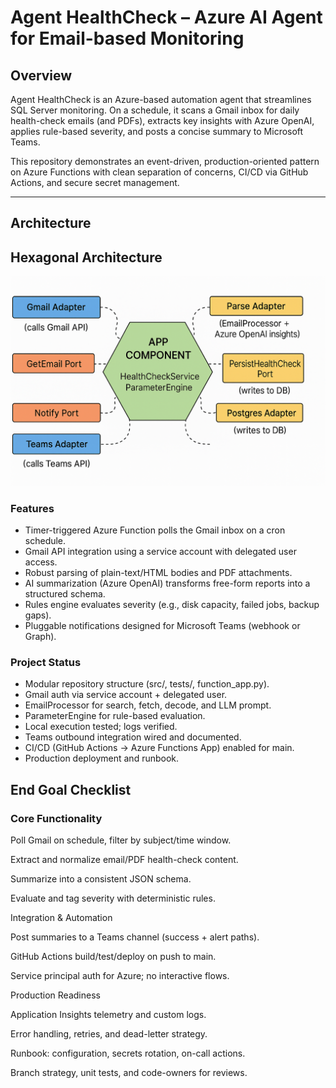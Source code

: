 # Agent HealthCheck – Azure AI Agent for Email-based Monitoring

## Overview
Agent HealthCheck is an Azure-based automation agent that streamlines SQL Server monitoring.
On a schedule, it scans a Gmail inbox for daily health-check emails (and PDFs), extracts key insights with Azure OpenAI, applies rule-based severity, and posts a concise summary to Microsoft Teams.

This repository demonstrates an event-driven, production-oriented pattern on Azure Functions with clean separation of concerns, CI/CD via GitHub Actions, and secure secret management.

---

## Architecture

## Hexagonal Architecture

![Hexagonal Architecture](docs/Architecture.png)


### Features

- Timer-triggered Azure Function polls the Gmail inbox on a cron schedule.
- Gmail API integration using a service account with delegated user access.
- Robust parsing of plain-text/HTML bodies and PDF attachments.
- AI summarization (Azure OpenAI) transforms free-form reports into a structured schema.
- Rules engine evaluates severity (e.g., disk capacity, failed jobs, backup gaps).
- Pluggable notifications designed for Microsoft Teams (webhook or Graph).

### Project Status

- Modular repository structure (src/, tests/, function_app.py).
- Gmail auth via service account + delegated user.
- EmailProcessor for search, fetch, decode, and LLM prompt.
- ParameterEngine for rule-based evaluation.
- Local execution tested; logs verified.
- Teams outbound integration wired and documented.
- CI/CD (GitHub Actions → Azure Functions App) enabled for main.
- Production deployment and runbook.

## End Goal Checklist
### Core Functionality
Poll Gmail on schedule, filter by subject/time window.

Extract and normalize email/PDF health-check content.

Summarize into a consistent JSON schema.

Evaluate and tag severity with deterministic rules.

Integration & Automation

Post summaries to a Teams channel (success + alert paths).

GitHub Actions build/test/deploy on push to main.

Service principal auth for Azure; no interactive flows.

Production Readiness

Application Insights telemetry and custom logs.

Error handling, retries, and dead-letter strategy.

Runbook: configuration, secrets rotation, on-call actions.

Branch strategy, unit tests, and code-owners for reviews.
